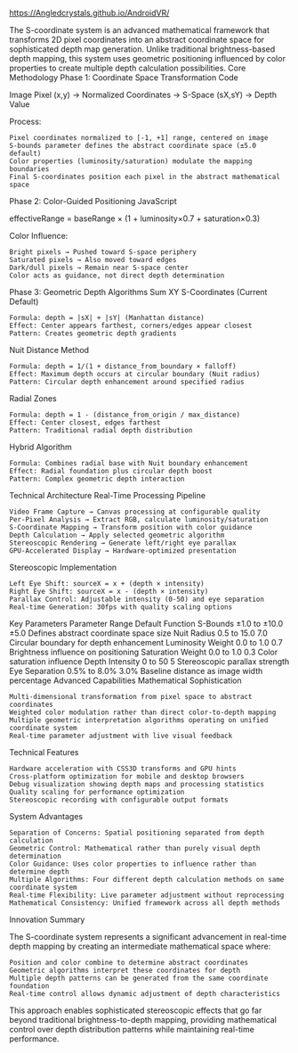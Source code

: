 https://Angledcrystals.github.io/AndroidVR/

The S-coordinate system is an advanced mathematical framework that transforms 2D pixel coordinates into an abstract coordinate space for sophisticated depth map generation. Unlike traditional brightness-based depth mapping, this system uses geometric positioning influenced by color properties to create multiple depth calculation possibilities.
Core Methodology
Phase 1: Coordinate Space Transformation
Code

Image Pixel (x,y) → Normalized Coordinates → S-Space (sX,sY) → Depth Value

Process:

    Pixel coordinates normalized to [-1, +1] range, centered on image
    S-bounds parameter defines the abstract coordinate space (±5.0 default)
    Color properties (luminosity/saturation) modulate the mapping boundaries
    Final S-coordinates position each pixel in the abstract mathematical space

Phase 2: Color-Guided Positioning
JavaScript

effectiveRange = baseRange × (1 + luminosity×0.7 + saturation×0.3)

Color Influence:

    Bright pixels → Pushed toward S-space periphery
    Saturated pixels → Also moved toward edges
    Dark/dull pixels → Remain near S-space center
    Color acts as guidance, not direct depth determination

Phase 3: Geometric Depth Algorithms
Sum XY S-Coordinates (Current Default)

    Formula: depth = |sX| + |sY| (Manhattan distance)
    Effect: Center appears farthest, corners/edges appear closest
    Pattern: Creates geometric depth gradients

Nuit Distance Method

    Formula: depth = 1/(1 + distance_from_boundary × falloff)
    Effect: Maximum depth occurs at circular boundary (Nuit radius)
    Pattern: Circular depth enhancement around specified radius

Radial Zones

    Formula: depth = 1 - (distance_from_origin / max_distance)
    Effect: Center closest, edges farthest
    Pattern: Traditional radial depth distribution

Hybrid Algorithm

    Formula: Combines radial base with Nuit boundary enhancement
    Effect: Radial foundation plus circular depth boost
    Pattern: Complex geometric depth interaction

Technical Architecture
Real-Time Processing Pipeline

    Video Frame Capture → Canvas processing at configurable quality
    Per-Pixel Analysis → Extract RGB, calculate luminosity/saturation
    S-Coordinate Mapping → Transform position with color guidance
    Depth Calculation → Apply selected geometric algorithm
    Stereoscopic Rendering → Generate left/right eye parallax
    GPU-Accelerated Display → Hardware-optimized presentation

Stereoscopic Implementation

    Left Eye Shift: sourceX = x + (depth × intensity)
    Right Eye Shift: sourceX = x - (depth × intensity)
    Parallax Control: Adjustable intensity (0-50) and eye separation
    Real-time Generation: 30fps with quality scaling options

Key Parameters
Parameter	Range	Default	Function
S-Bounds	±1.0 to ±10.0	±5.0	Defines abstract coordinate space size
Nuit Radius	0.5 to 15.0	7.0	Circular boundary for depth enhancement
Luminosity Weight	0.0 to 1.0	0.7	Brightness influence on positioning
Saturation Weight	0.0 to 1.0	0.3	Color saturation influence
Depth Intensity	0 to 50	5	Stereoscopic parallax strength
Eye Separation	0.5% to 8.0%	3.0%	Baseline distance as image width percentage
Advanced Capabilities
Mathematical Sophistication

    Multi-dimensional transformation from pixel space to abstract coordinates
    Weighted color modulation rather than direct color-to-depth mapping
    Multiple geometric interpretation algorithms operating on unified coordinate system
    Real-time parameter adjustment with live visual feedback

Technical Features

    Hardware acceleration with CSS3D transforms and GPU hints
    Cross-platform optimization for mobile and desktop browsers
    Debug visualization showing depth maps and processing statistics
    Quality scaling for performance optimization
    Stereoscopic recording with configurable output formats

System Advantages

    Separation of Concerns: Spatial positioning separated from depth calculation
    Geometric Control: Mathematical rather than purely visual depth determination
    Color Guidance: Uses color properties to influence rather than determine depth
    Multiple Algorithms: Four different depth calculation methods on same coordinate system
    Real-time Flexibility: Live parameter adjustment without reprocessing
    Mathematical Consistency: Unified framework across all depth methods

Innovation Summary

The S-coordinate system represents a significant advancement in real-time depth mapping by creating an intermediate mathematical space where:

    Position and color combine to determine abstract coordinates
    Geometric algorithms interpret these coordinates for depth
    Multiple depth patterns can be generated from the same coordinate foundation
    Real-time control allows dynamic adjustment of depth characteristics

This approach enables sophisticated stereoscopic effects that go far beyond traditional brightness-to-depth mapping, providing mathematical control over depth distribution patterns while maintaining real-time performance.
